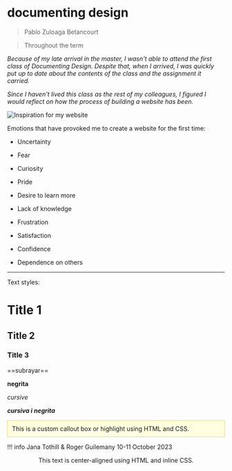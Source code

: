# documenting design

> Pablo Zuloaga Betancourt

> Throughout the term

_Because of my late arrival in the master, I wasn't able to attend the first class of Documenting Design. Despite that, when I arrived, I was quickly put up to date about the contents of the class and the assignment it carried._

_Since I haven't lived this class as the rest of my colleagues, I figured I would reflect on how the process of building a website has been._ 

![Inspiration for my website](../images/WebsiteGoal.gif)

Emotions that have provoked me to create a website for the first time:

- Uncertainty

- Fear

- Curiosity

- Pride

- Desire to learn more

- Lack of knowledge

- Frustration

- Satisfaction

- Confidence 

- Dependence on others 

___
Text styles:



# Title 1

## Title 2

### Title 3

==subrayar==

**negrita**

_cursive_

**_cursiva i negrita_**

<div style="background-color: #FFFFE0; padding: 10px; border: 1px solid #E6DB55;">
This is a custom callout box or highlight using HTML and CSS.
</div>


!!! info
    Jana Tothill & Roger Guilemany
    10-11 October 2023

<div style="text-align: center;">
This text is center-aligned using HTML and inline CSS.
</div>

<br></br>
<div></div>
